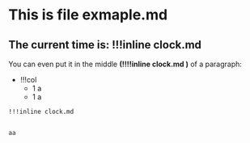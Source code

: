 # This is file exmaple.md
## The current time is: !!!inline clock.md 

You can even put it in the middle **(!!!!inline clock.md )** of a paragraph:

- !!!col
	- 1
	  a
	- 1
	  a

```col-md
!!!inline clock.md
```

```
```

`aa`
